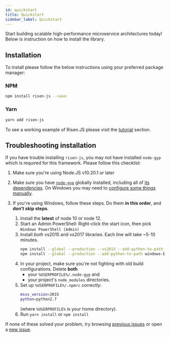 ```yaml
---
id: quickstart
title: Quickstart
sidebar_label: Quickstart
---
```


Start building scalable high-performance microservice architectures today! Below is instruction on how to install the library.

## Installation

To install please follow the below instructions using your preferred package manager:

### NPM

```sh
npm install risen-js --save
```

### Yarn

```sh
yarn add risen-js
```

To see a working example of Risen.JS please visit the [tutorial](settingup.md) section.

## Troubleshooting installation

If you have trouble installing `risen-js`, you may not have installed `node-gyp` which is required for this framework. Please follow this checklist:

1. Make sure you're using Node.JS v10.20.1 or later

2. Make sure you have [`node-gyp`](https://github.com/nodejs/node-gyp#installation) globally installed, including all of [its dependencies](https://github.com/nodejs/node-gyp#on-unix). On Windows you may need to [configure some things manually](https://github.com/nodejs/node-gyp#on-windows).

3. If you're using Windows, follow these steps. Do them **in this order**, and **don't skip steps**.

    1. Install the **latest** of node 10 or node 12.
    2. Start an Admin PowerShell: Right-click the start icon, then pick `Windows PowerShell (Admin)`
    3. Install *both* vs2015 and vs2017 libraries. Each line will take ~5-10 minutes.
       ```sh
       npm install --global --production --vs2015 --add-python-to-path windows-build-tools
       npm install --global --production --add-python-to-path windows-build-tools node-gyp
       ```
    4. In your project, make sure you're not fighting with old build configurations. Delete **both**
       * your `%USERPROFILE%/.node-gyp` and
       * your project's `node_modules` directories.
    5. Set up `%USERPROFILE%/.npmrc` correctly:
       ```sh
       msvs_version=2015
       python=python2.7
       ```
       (where `%USERPROFILE%` is your home directory).
    6. Run `yarn install` or `npm install`

If none of these solved your problem, try browsing [previous issues](https://github.com/daviemakz/risen-js/issues?q=is%3Aissue) or open a [new issue](https://github.com/daviemakz/risen-js/issues/new).
